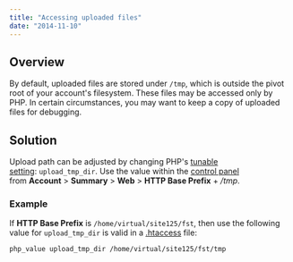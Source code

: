 ```yaml
---
title: "Accessing uploaded files"
date: "2014-11-10"
---
```


## Overview

By default, uploaded files are stored under `/tmp`, which is outside the pivot root of your account's filesystem. These files may be accessed only by PHP. In certain circumstances, you may want to keep a copy of uploaded files for debugging.

## Solution

Upload path can be adjusted by changing PHP's [tunable setting](https://kb.apiscp.com/php/changing-php-settings/ "Changing PHP settings"): `upload_tmp_dir`. Use the value within the [control panel](https://kb.apiscp.com/control-panel/logging-into-the-control-panel/ "Logging into the control panel") from **Account** > **Summary** > **Web** > **HTTP Base Prefix** + _/tmp_.

### Example

If **HTTP Base Prefix** is `/home/virtual/site125/fst`, then use the following value for `upload_tmp_dir` is valid in a [.htaccess](https://kb.apiscp.com/guides/htaccess-guide/ ".htaccess Guide") file:

`php_value upload_tmp_dir /home/virtual/site125/fst/tmp`

